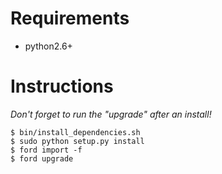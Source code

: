 # Requirements

* python2.6+

# Instructions

*Don't forget to run the "upgrade" after an install!*

	$ bin/install_dependencies.sh
	$ sudo python setup.py install
    $ ford import -f
    $ ford upgrade

